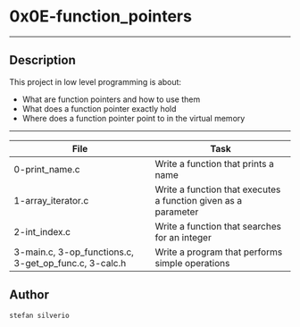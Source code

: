 # 0x0E-function_pointers
---
## Description

This project in low level programming is about:
* What are function pointers and how to use them
* What does a function pointer exactly hold
* Where does a function pointer point to in the virtual memory

---
File|Task
---|---
0-print_name.c | Write a function that prints a name
1-array_iterator.c | Write a function that executes a function given as a parameter
2-int_index.c | Write a function that searches for an integer
3-main.c, 3-op_functions.c, 3-get_op_func.c, 3-calc.h | Write a program that performs simple operations

## Author
`stefan silverio`